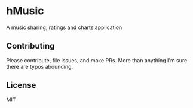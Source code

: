 # hMusic
A music sharing, ratings and charts application

## Contributing

Please contribute, file issues, and make PRs. More than anything I'm sure there are typos abounding.

## License

MIT
